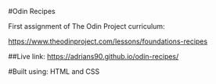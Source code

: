 #Odin Recipes

First assignment of The Odin Project curriculum:

https://www.theodinproject.com/lessons/foundations-recipes

##Live link:
https://adrians90.github.io/odin-recipes/

#Built using: HTML and CSS
